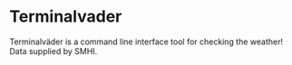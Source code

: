 # Terminalvader
Terminalväder is a command line interface tool for checking the weather! Data supplied by SMHI.
